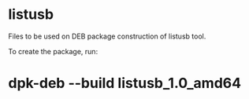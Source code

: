 # listusb
Files to be used on DEB package construction of listusb tool.

To create the package, run:
# dpk-deb --build listusb_1.0_amd64
